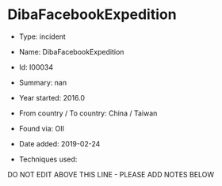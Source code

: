 # DibaFacebookExpedition

* Type: incident

* Name: DibaFacebookExpedition

* Id: I00034

* Summary: nan

* Year started: 2016.0

* From country / To country: China / Taiwan

* Found via: OII

* Date added: 2019-02-24

* Techniques used: 


DO NOT EDIT ABOVE THIS LINE - PLEASE ADD NOTES BELOW
